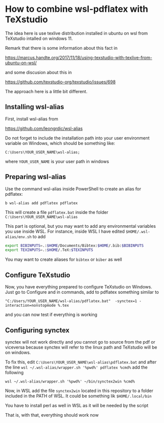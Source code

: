 # How to combine wsl-pdflatex with TeXstudio

The idea here is use texlive distribution installed in ubuntu on wsl from TeXstudio intalled on windows 11.

Remark that there is some information about this fact in

https://marcus.handte.org/2017/11/18/using-texstudio-with-texlive-from-ubuntu-on-wsl/

and some discusion about this in

https://github.com/texstudio-org/texstudio/issues/698

The approach here is a little bit different.

## Installing wsl-alias

First, install wsl-alias from

https://github.com/leongrdic/wsl-alias

Do not forget to include the installation path into your user environment variable on Windows, which should be something like:

``C:\Users\YOUR_USER_NAME\wsl-alias;``

where `YOUR_USER_NAME` is your user path in windows

## Preparing wsl-alias

Use the command wsl-alias inside PowerShell to create an alias for pdflatex:

``b wsl-alias add pdflatex pdflatex`` 

This will create a file `pdflatex.bat` inside the folder ``C:\Users\YOUR_USER_NAME\wsl-alias``

This part is optional, but you may want to add any environmental variables you use inside WSL. For instance, inside WSL I have edited `$HOME/.wsl-alias/env.sh` to add


```bash
export BIBINPUTS=.:$HOME/Documents/Bibtex:$HOME/.bib:$BIBINPUTS
export TEXINPUTS=.:$HOME/.TeX:$TEXINPUTS
```

You may want to create aliases for `bibtex` or `biber` as well

## Configure TeXstudio

Now, you have everything prepared to configure TeXstudio on Windows. Just go to Configure and in commands, add to pdflatex something similar to 

``"C:/Users/YOUR_USER_NAME/wsl-alias/pdflatex.bat"  -synctex=1 -interaction=nonstopmode %.tex``

and you can now test if everything is working

## Configuring synctex

synctex will not work directly and you cannot go to source from the pdf or viceversa because synctex will refer to the linux path and TeXstudio will be on windows.

To fix this, edit ``C:\Users\YOUR_USER_NAME\wsl-alias\pdflatex.bat`` and after the line ``wsl ~/.wsl-alias/wrapper.sh '%pwd%' pdflatex %cmd%`` add the following

``wsl ~/.wsl-alias/wrapper.sh '%pwd%' ~/bin/synctex2win %cmd%``

Now, in WSL add the file  ``synctex2win`` located in this repository to a folder included in the PATH of WSL. 
It could be something lik ``$HOME/.local/bin``

You have to install perl as well in WSL as it will be needed by the script

That is, with that, everything should work now
